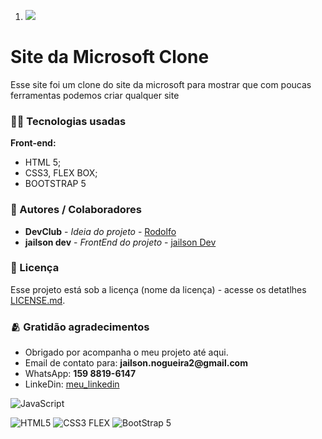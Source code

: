 1. ![](teclado.jpg)

# Site da Microsoft Clone
Esse site foi um clone do site da microsoft para mostrar que com poucas ferramentas podemos criar qualquer site


### 👨‍💻 Tecnologias usadas
**Front-end:**
 - HTML 5;
 - CSS3, FLEX BOX;
 - BOOTSTRAP 5

### 🙋 Autores / Colaboradores
* **DevClub** - *Ideia do projeto* - [Rodolfo](https://www.youtube.com/@canaldevclub)
* **jailson dev** - *FrontEnd do projeto* - [jailson Dev](https://www.youtube.com/@JailsonDev/videos)

### 🔗 Licença
Esse projeto está sob a licença (nome da licença) - acesse os detatlhes [LICENSE.md](www.google.com).

### 🫂 Gratidão agradecimentos
- Obrigado por acompanha o meu projeto até aqui.
- Email de contato para: __jailson.nogueira2@gmail.com__
- WhatsApp: __159 8819-6147__
- LinkeDin: [meu_linkedin](https://www.linkedin.com/in/jailsonn-silva/)



![JavaScript](https://img.shields.io/badge/javascript-%23323330.svg?style=for-the-badge&logo=javascript&logoColor=%23F7DF1E)

![HTML5](https://img.shields.io/badge/html5-%23E34F26.svg?style=for-the-badge&logo=html5&logoColor=white)
![CSS3 FLEX](https://img.shields.io/badge/css3-%232cff.svg?style=for-the-badge&logo=css3&logoColor=white)
![BootStrap 5](https://img.shields.io/badge/Bootstrap-%152cea.svg?style=for-the-badge&logo=BootStrap5&logoColor=white)

